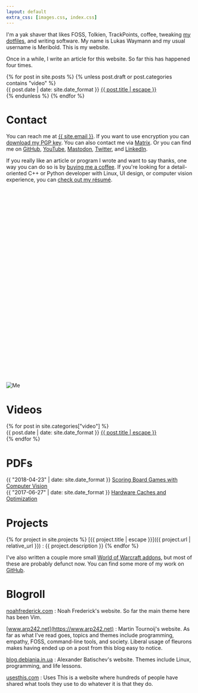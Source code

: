 ```yaml
---
layout: default
extra_css: [images.css, index.css]
---
```


<script>
  {% include epigraph.js %}
</script>

I'm a yak shaver that likes FOSS, Tolkien, TrackPoints, coffee, tweaking [my dotfiles][],
and writing software.  My name is Lukas Waymann and my usual username is
Meribold.  This is my website.

Once in a while, I write an article for this website.  So far this has happened four
times.

<div style="display: table;">
  {% for post in site.posts %}
    {% unless post.draft or post.categories contains "video" %}
      <div>
        <span class="post-list-meta">{{ post.date | date: site.date_format }}</span>
        <span class="post-list-link">
          <a href="{{ post.url | relative_url }}">{{ post.title | escape }}</a>
        </span>
      </div>
    {% endunless %}
  {% endfor %}
</div>

# Contact

You can reach me at <a href="mailto:{{ site.email }}">{{ site.email }}</a>.
If you want to use encryption you can [download my PGP
key](/pgp-key-meribold-7066ac79c4592c12.txt).
You can also contact me via [Matrix](https://matrix.to/#/@meribold:matrix.org).
Or you can find me on
[GitHub](https://github.com/meribold),
[YouTube](https://www.youtube.com/@meribold),
<a rel=me href="https://mastodon.social/@meribold">Mastodon</a>,
[Twitter](https://twitter.com/meribold), and
[LinkedIn](https://www.linkedin.com/in/meribold/).

If you really like an article or program I wrote and want to say thanks, one way you can
do so is by [buying me a
coffee](https://www.buymeacoffee.com/meribold).  If you're looking for a detail-oriented
C++ or Python developer with Linux, UI design, or computer vision experience, you can
[check out my résumé](/resume.pdf).

<p>
<div class="confined-img-aspect-ratio-box" style="padding-top: calc(100% + 15px)">
<picture>
<source type="image/webp" srcset="/assets/me-683w.webp 683w, /assets/me-1024w.webp 1024w"
        sizes="(max-width: 75ch) 100vw, 75ch">
<img class="aspect-ratio-box-inside" src="{{ "/assets/me.jpg" | relative_url }}" alt="Me">
</picture>
</div>
</p>

[my dotfiles]: https://github.com/meribold/dotfiles

# Videos

<p>
<div style="display: table;">
  {% for post in site.categories["video"] %}
    <div>
      <span class="post-list-meta">{{ post.date | date: site.date_format }}</span>
      <span class="post-list-link">
        <a href="{{ post.url | relative_url }}">{{ post.title | escape }}</a>
      </span>
    </div>
  {% endfor %}
</div>
</p>

# PDFs

<p>
<div style="display: table;">
  <div>
    <span class="post-list-meta">{{ "2018-04-23" | date: site.date_format }}</span>
    <span class="post-list-link">
      <a href="{{ "/scoring-board-games-with-computer-vision/" | relative_url }}">Scoring Board Games with Computer Vision</a>
    </span>
  </div>
  <div>
    <span class="post-list-meta">{{ "2017-06-27" | date: site.date_format }}</span>
    <span class="post-list-link">
      <a href="{{ "/assets/cache-paper.pdf" | relative_url }}">Hardware Caches and Optimization</a>
    </span>
  </div>
</div>
</p>

# Projects

{% for project in site.projects %}
[{{ project.title | escape }}]({{ project.url | relative_url }})
: {{ project.description }}
{% endfor %}

I've also written a couple more small [World of Warcraft addons][curseforge], but most of
these are probably defunct now.  You can find some more of my work on [GitHub][].

[GitHub]: https://github.com/meribold
[curseforge]: https://www.curseforge.com/members/meribold/projects
[flutterrust]: https://github.com/meribold/flutterrust

# Blogroll

[noahfrederick.com](https://noahfrederick.com)
: Noah Frederick's website.  So far the main theme here has been Vim.

[www.arp242.net](https://www.arp242.net)
: Martin Tournoij's website.  As far as what I've read goes, topics and themes include
  programming, empathy, FOSS, command-line tools, and society.  Liberal usage of fleurons
  makes having ended up on a post from this blog easy to notice.

[blog.debiania.in.ua](https://blog.debiania.in.ua)
: Alexander Batischev's website.  Themes include Linux, programming, and life lessons.

[usesthis.com](https://usesthis.com)
: Uses This is a website where hundreds of people have shared what tools they use to do
  whatever it is that they do.
